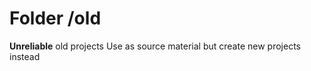 
# Folder /old

**Unreliable**  old projects
Use as source material but create new projects instead


 